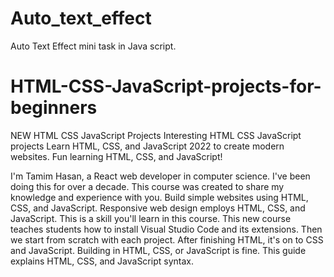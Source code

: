 # Auto_text_effect
Auto Text Effect mini task in Java script.


# HTML-CSS-JavaScript-projects-for-beginners

NEW HTML CSS JavaScript Projects Interesting HTML CSS JavaScript projects Learn HTML, CSS, and JavaScript 2022 to create modern websites. Fun learning HTML, CSS, and JavaScript!


I'm Tamim Hasan, a React web developer in computer science. I've been doing this for over a decade. This course was created to share my knowledge and experience with you. Build simple websites using HTML, CSS, and JavaScript. Responsive web design employs HTML, CSS, and JavaScript. This is a skill you'll learn in this course. This new course teaches students how to install Visual Studio Code and its extensions. Then we start from scratch with each project. After finishing HTML, it's on to CSS and JavaScript. Building in HTML, CSS, or JavaScript is fine. This guide explains HTML, CSS, and JavaScript syntax.
